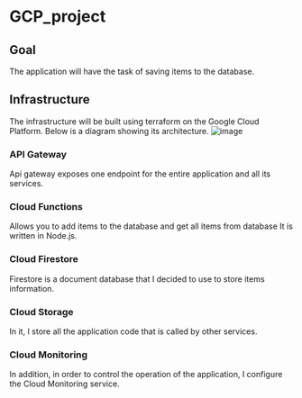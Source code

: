 # GCP_project
## Goal
The application will have the task of saving items to the database.

## Infrastructure
The infrastructure will be built using terraform on the Google Cloud Platform. Below is a diagram showing its architecture.
![image](https://user-images.githubusercontent.com/26382728/213666532-9253e93b-cb5e-4f3a-bd32-3e1c5539f687.png)

### API Gateway
Api gateway exposes one endpoint for the entire application and all its services.

### Cloud Functions
Allows you to add items to the database and get all items from database It is written in Node.js.

### Cloud Firestore
Firestore is a document database that I decided to use to store items information.

### Cloud Storage
In it, I store all the application code that is called by other services.

### Cloud Monitoring
In addition, in order to control the operation of the application, I configure the Cloud Monitoring service.
